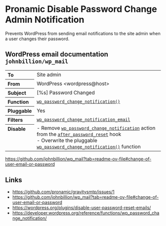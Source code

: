 # Pronamic Disable Password Change Admin Notification

Prevents WordPress from sending email notifications to the site admin when a user changes their password.

## WordPress email documentation `johnbillion/wp_mail`

<table>
	<tr>
		<th scope="row" valign="top" align="left">To</th>
		<td>Site admin</td>
	</tr>
	<tr>
		<th scope="row" valign="top" align="left">From</th>
		<td>WordPress &lt;wordpress@host&gt;</td>
	</tr>
	<tr>
		<th scope="row" valign="top" align="left">Subject</th>
		<td>[%s] Password Changed</td>
	</tr>
	<tr>
		<th scope="row" valign="top" align="left">Function</th>
		<td><a href="https://developer.wordpress.org/reference/functions/wp_password_change_notification/"><code>wp_password_change_notification()</code></a></td>
	</tr>
	<tr>
		<th scope="row" valign="top" align="left">Pluggable</th>
		<td>Yes</td>
	</tr>
	<tr>
		<th scope="row" valign="top" align="left">Filters</th>
		<td>
			<a href="https://developer.wordpress.org/reference/hooks/wp_password_change_notification_email/"><code>wp_password_change_notification_email</code></a>
		</td>
	</tr>
	<tr>
		<th scope="row" valign="top" align="left">Disable</th>
		<td>
			- Remove <a href="https://developer.wordpress.org/reference/functions/wp_password_change_notification/"><code>wp_password_change_notification</code></a> action from the <a href="https://developer.wordpress.org/reference/hooks/after_password_reset/"><code>after_password_reset</code></a> hook<br>
			- Overwrite the pluggable <a href="https://developer.wordpress.org/reference/functions/wp_password_change_notification/"><code>wp_password_change_notification()</code></a> function<br>
		</td>
	</tr>
</table>

https://github.com/johnbillion/wp_mail?tab=readme-ov-file#change-of-user-email-or-password

## Links

- https://github.com/pronamic/gravitysmtp/issues/1
- https://github.com/johnbillion/wp_mail?tab=readme-ov-file#change-of-user-email-or-password
- https://wordpress.org/plugins/disable-user-password-reset-emails/
- https://developer.wordpress.org/reference/functions/wp_password_change_notification/

